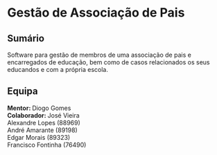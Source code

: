 # Gestão de Associação de Pais

## Sumário
Software para gestão de membros de uma associação de pais e encarregados de educação, bem como de casos relacionados os seus educandos e com a própria escola.


## Equipa
<b>Mentor: </b> Diogo Gomes \
<b>Colaborador: </b> José Vieira \
Alexandre Lopes (88969) \
André Amarante (89198) \
Edgar Morais (89323) \
Francisco Fontinha (76490)
